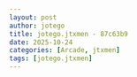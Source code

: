 ```yaml
---
layout: post
author: jotego
title: jotego.jtxmen - 87c63b9
date: 2025-10-24
categories: [Arcade, jtxmen]
tags: [jotego.jtxmen]
---
```


